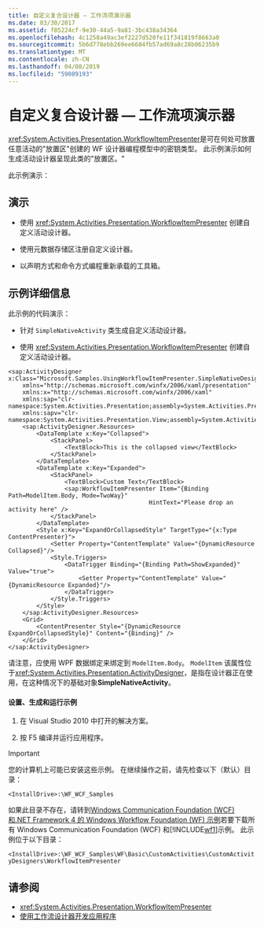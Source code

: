 ```yaml
---
title: 自定义复合设计器 — 工作流项演示器
ms.date: 03/30/2017
ms.assetid: f85224cf-9e30-44a5-9a81-3bc438a34364
ms.openlocfilehash: 4c1258a49ac3ef2227d520fe11f341819f8663a0
ms.sourcegitcommit: 5b6d778ebb269ee6684fb57ad69a8c28b06235b9
ms.translationtype: MT
ms.contentlocale: zh-CN
ms.lasthandoff: 04/08/2019
ms.locfileid: "59089193"
---
```

# <a name="custom-composite-designers---workflow-item-presenter"></a>自定义复合设计器 — 工作流项演示器
<xref:System.Activities.Presentation.WorkflowItemPresenter>是可在何处可放置任意活动的"放置区"创建的 WF 设计器编程模型中的密钥类型。 此示例演示如何生成活动设计器呈现此类的"放置区。"

 此示例演示：

## <a name="demonstrates"></a>演示

-   使用 <xref:System.Activities.Presentation.WorkflowItemPresenter> 创建自定义活动设计器。

-   使用元数据存储区注册自定义设计器。

-   以声明方式和命令方式编程重新承载的工具箱。

## <a name="sample-details"></a>示例详细信息
 此示例的代码演示：

-   针对 `SimpleNativeActivity` 类生成自定义活动设计器。

-   使用 <xref:System.Activities.Presentation.WorkflowItemPresenter> 创建自定义活动设计器。

```xaml
<sap:ActivityDesigner x:Class="Microsoft.Samples.UsingWorkflowItemPresenter.SimpleNativeDesigner"
    xmlns="http://schemas.microsoft.com/winfx/2006/xaml/presentation"
    xmlns:x="http://schemas.microsoft.com/winfx/2006/xaml"
    xmlns:sap="clr-namespace:System.Activities.Presentation;assembly=System.Activities.Presentation"
    xmlns:sapv="clr-namespace:System.Activities.Presentation.View;assembly=System.Activities.Presentation">
    <sap:ActivityDesigner.Resources>
        <DataTemplate x:Key="Collapsed">
            <StackPanel>
                <TextBlock>This is the collapsed view</TextBlock>
            </StackPanel>
        </DataTemplate>
        <DataTemplate x:Key="Expanded">
            <StackPanel>
                <TextBlock>Custom Text</TextBlock>
                <sap:WorkflowItemPresenter Item="{Binding Path=ModelItem.Body, Mode=TwoWay}"
                                        HintText="Please drop an activity here" />
            </StackPanel>
        </DataTemplate>
        <Style x:Key="ExpandOrCollapsedStyle" TargetType="{x:Type ContentPresenter}">
            <Setter Property="ContentTemplate" Value="{DynamicResource Collapsed}"/>
            <Style.Triggers>
                <DataTrigger Binding="{Binding Path=ShowExpanded}" Value="true">
                    <Setter Property="ContentTemplate" Value="{DynamicResource Expanded}"/>
                </DataTrigger>
            </Style.Triggers>
        </Style>
    </sap:ActivityDesigner.Resources>
    <Grid>
        <ContentPresenter Style="{DynamicResource ExpandOrCollapsedStyle}" Content="{Binding}" />
    </Grid>
</sap:ActivityDesigner>
```

 请注意，应使用 WPF 数据绑定来绑定到 `ModelItem.Body`。 `ModelItem` 该属性位于<xref:System.Activities.Presentation.ActivityDesigner>，是指在设计器正在使用，在这种情况下的基础对象**SimpleNativeActivity**。

#### <a name="to-setup-build-and-run-the-sample"></a>设置、生成和运行示例

1.  在 Visual Studio 2010 中打开的解决方案。

2.  按 F5 编译并运行应用程序。

> [!IMPORTANT]
>  您的计算机上可能已安装这些示例。 在继续操作之前，请先检查以下（默认）目录：  
>   
>  `<InstallDrive>:\WF_WCF_Samples`  
>   
>  如果此目录不存在，请转到[Windows Communication Foundation (WCF) 和.NET Framework 4 的 Windows Workflow Foundation (WF) 示例](https://go.microsoft.com/fwlink/?LinkId=150780)若要下载所有 Windows Communication Foundation (WCF) 和[!INCLUDE[wf1](../../../../includes/wf1-md.md)]示例。 此示例位于以下目录：  
>   
>  `<InstallDrive>:\WF_WCF_Samples\WF\Basic\CustomActivities\CustomActivityDesigners\WorkflowItemPresenter`  
  
## <a name="see-also"></a>请参阅

- <xref:System.Activities.Presentation.WorkflowItemPresenter>
- [使用工作流设计器开发应用程序](/visualstudio/workflow-designer/developing-applications-with-the-workflow-designer)
